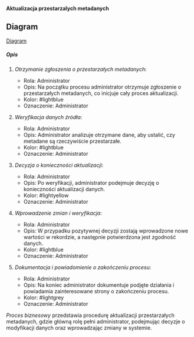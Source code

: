 #### Aktualizacja przestarzalych metadanych

## Diagram

[Diagram](PB0002.puml)

##### Opis

1. *Otrzymanie zgłoszenia o przestarzałych metadanych*:
    *   Rola: Administrator
    *   Opis: Na początku procesu administrator otrzymuje zgłoszenie o przestarzałych metadanych, co inicjuje cały proces aktualizacji.
    *   Kolor: #lightblue
    *   Oznaczenie: Administrator

2. *Weryfikacja danych źródła*:
    *   Rola: Administrator
    *   Opis: Administrator analizuje otrzymane dane, aby ustalić, czy metadane są rzeczywiście przestarzałe.
    *   Kolor: #lightblue
    *   Oznaczenie: Administrator

3. *Decyzja o konieczności aktualizacji*:
    *   Rola: Administrator
    *   Opis: Po weryfikacji, administrator podejmuje decyzję o konieczności aktualizacji danych.
    *   Kolor: #lightyellow
    *   Oznaczenie: Administrator

4. *Wprowadzenie zmian i weryfikacja*:
    *   Rola: Administrator
    *   Opis: W przypadku pozytywnej decyzji zostają wprowadzone nowe wartości w rekordzie, a następnie potwierdzona jest zgodność danych.
    *   Kolor: #lightblue
    *   Oznaczenie: Administrator

5. *Dokumentacja i powiadomienie o zakończeniu procesu*:
    *   Rola: Administrator
    *   Opis: Na koniec administrator dokumentuje podjęte działania i powiadamia zainteresowane strony o zakończeniu procesu.
    *   Kolor: #lightgrey
    *   Oznaczenie: Administrator

*Proces biznesowy* przedstawia procedurę aktualizacji przestarzałych metadanych, gdzie główną rolę pełni administrator, podejmując decyzje o modyfikacji danych oraz wprowadzając zmiany w systemie.